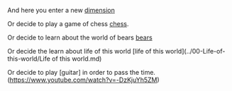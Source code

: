 And here you enter a new [dimension](https://www.youtube.com/watch?v=sea8yNCDqWo.)

Or decide to play a game of chess [chess](../chess/chess.md).

Or decide to learn about the world of bears [bears](../bear-story/bear-story.md)

Or decide the learn about life of this world [life of this world](../00-Life-of-this-world/Life of this world.md)

Or decide to play [guitar] in order to pass the time.(https://www.youtube.com/watch?v=-DzKjuYh5ZM)
